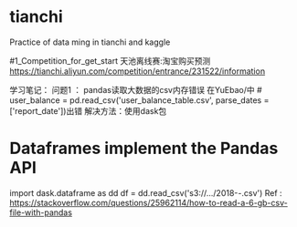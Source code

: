 # tianchi
Practice of data  ming in  tianchi and kaggle

#1_Competition_for_get_start    天池离线赛:淘宝购买预测  https://tianchi.aliyun.com/competition/entrance/231522/information

学习笔记：
问题1 ： pandas读取大数据的csv内存错误
在YuEbao/中  # user_balance = pd.read_csv('user_balance_table.csv', parse_dates = ['report_date'])出错
解决方法：使用dask包
# Dataframes implement the Pandas API
import dask.dataframe as dd
df = dd.read_csv('s3://.../2018-*-*.csv')
Ref : https://stackoverflow.com/questions/25962114/how-to-read-a-6-gb-csv-file-with-pandas
